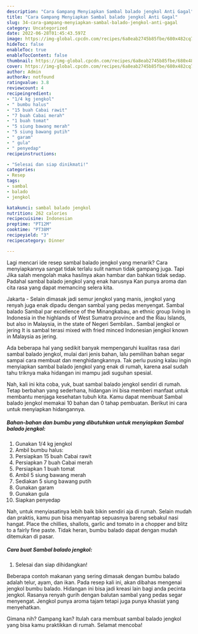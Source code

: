 ```yaml
---
description: "Cara Gampang Menyiapkan Sambal balado jengkol Anti Gagal"
title: "Cara Gampang Menyiapkan Sambal balado jengkol Anti Gagal"
slug: 34-cara-gampang-menyiapkan-sambal-balado-jengkol-anti-gagal
category: Uncategorized
date: 2022-06-28T01:45:43.597Z
image: https://img-global.cpcdn.com/recipes/6a8eab2745b85fbe/680x482cq70/sambal-balado-jengkol-foto-resep-utama.jpg
hideToc: false
enableToc: true
enableTocContent: false
thumbnail: https://img-global.cpcdn.com/recipes/6a8eab2745b85fbe/680x482cq70/sambal-balado-jengkol-foto-resep-utama.jpg
cover: https://img-global.cpcdn.com/recipes/6a8eab2745b85fbe/680x482cq70/sambal-balado-jengkol-foto-resep-utama.jpg
author: Admin
authorAv: notfound
ratingvalue: 3.8
reviewcount: 4
recipeingredient:
- "1/4 kg jengkol"
- " bumbu halus"
- "15 buah Cabai rawit"
- "7 buah Cabai merah"
- "1 buah tomat"
- "5 siung bawang merah"
- "5 siung bawang putih"
- " garam"
- " gula"
- " penyedap"
recipeinstructions:

- "Selesai dan siap dinikmati!"
categories:
- Resep
tags:
- sambal
- balado
- jengkol

katakunci: sambal balado jengkol 
nutrition: 262 calories
recipecuisine: Indonesian
preptime: "PT12M"
cooktime: "PT38M"
recipeyield: "3"
recipecategory: Dinner

---
```



Lagi mencari ide resep sambal balado jengkol yang menarik? Cara menyiapkannya sangat tidak terlalu sulit namun tidak gampang juga. Tapi Jika salah mengolah maka hasilnya akan hambar dan bahkan tidak sedap. Padahal sambal balado jengkol yang enak harusnya Kan punya aroma dan cita rasa yang dapat memancing selera kita.


Jakarta - Selain dimasak jadi semur jengkol yang manis, jengkol yang renyah juga enak dipadu dengan sambal yang pedas menyengat. Sambal balado Sambal par excellence of the Minangkabau, an ethnic group living in Indonesia in the highlands of West Sumatra province and the Riau Islands, but also in Malaysia, in the state of Negeri Sembilan.. Sambal jengkol or jering It is sambal terasi mixed with fried minced Indonesian jengkol known in Malaysia as jering.

Ada beberapa hal yang sedikit banyak mempengaruhi kualitas rasa dari sambal balado jengkol, mulai dari jenis bahan, lalu pemilihan bahan segar sampai cara membuat dan menghidangkannya. Tak perlu pusing kalau ingin menyiapkan sambal balado jengkol yang enak di rumah, karena asal sudah tahu triknya maka hidangan ini mampu jadi suguhan spesial.


Nah, kali ini kita coba, yuk, buat sambal balado jengkol sendiri di rumah. Tetap berbahan yang sederhana, hidangan ini bisa memberi manfaat untuk membantu menjaga kesehatan tubuh kita. Kamu dapat membuat Sambal balado jengkol memakai 10 bahan dan 0 tahap pembuatan. Berikut ini cara untuk menyiapkan hidangannya.

<!--inarticleads1-->

##### Bahan-bahan dan bumbu yang dibutuhkan untuk menyiapkan Sambal balado jengkol:

1. Gunakan 1/4 kg jengkol
1. Ambil  bumbu halus:
1. Persiapkan 15 buah Cabai rawit
1. Persiapkan 7 buah Cabai merah
1. Persiapkan 1 buah tomat
1. Ambil 5 siung bawang merah
1. Sediakan 5 siung bawang putih
1. Gunakan  garam
1. Gunakan  gula
1. Siapkan  penyedap


Nah, untuk menyiasatinya lebih baik bikin sendiri aja di rumah. Selain mudah dan praktis, kamu pun bisa menyantap sepuasnya bareng sebakul nasi hangat. Place the chillies, shallots, garlic and tomato in a chopper and blitz to a fairly fine paste. Tidak heran, bumbu balado dapat dengan mudah ditemukan di pasar. 

<!--inarticleads2-->

##### Cara buat Sambal balado jengkol:


1. Selesai dan siap dihidangkan!

Beberapa contoh makanan yang sering dimasak dengan bumbu balado adalah telur, ayam, dan ikan. Pada resep kali ini, akan dibahas mengenai jengkol bumbu balado. Hidangan ini bisa jadi kreasi lain bagi anda pecinta jengkol. Rasanya renyah gurih dengan balutan sambal yang pedas segar menyengat. Jengkol punya aroma tajam tetapi juga punya khasiat yang menyehatkan. 

Gimana nih? Gampang kan? Itulah cara membuat sambal balado jengkol yang bisa kamu praktikkan di rumah. Selamat mencoba!
